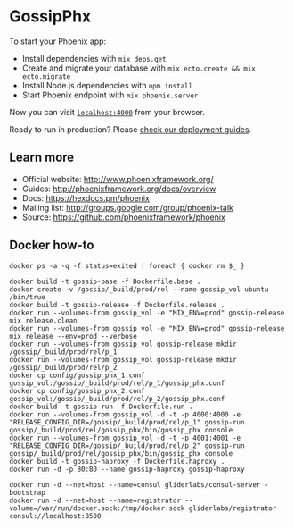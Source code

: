 # GossipPhx

To start your Phoenix app:

  * Install dependencies with `mix deps.get`
  * Create and migrate your database with `mix ecto.create && mix ecto.migrate`
  * Install Node.js dependencies with `npm install`
  * Start Phoenix endpoint with `mix phoenix.server`

Now you can visit [`localhost:4000`](http://localhost:4000) from your browser.

Ready to run in production? Please [check our deployment guides](http://www.phoenixframework.org/docs/deployment).

## Learn more

  * Official website: http://www.phoenixframework.org/
  * Guides: http://phoenixframework.org/docs/overview
  * Docs: https://hexdocs.pm/phoenix
  * Mailing list: http://groups.google.com/group/phoenix-talk
  * Source: https://github.com/phoenixframework/phoenix

## Docker how-to

```
docker ps -a -q -f status=exited | foreach { docker rm $_ }

docker build -t gossip-base -f Dockerfile.base .
docker create -v /gossip/_build/prod/rel --name gossip_vol ubuntu /bin/true
docker build -t gossip-release -f Dockerfile.release . 
docker run --volumes-from gossip_vol -e "MIX_ENV=prod" gossip-release mix release.clean
docker run --volumes-from gossip_vol -e "MIX_ENV=prod" gossip-release mix release --env=prod --verbose
docker run --volumes-from gossip_vol gossip-release mkdir /gossip/_build/prod/rel/p_1
docker run --volumes-from gossip_vol gossip-release mkdir /gossip/_build/prod/rel/p_2
docker cp config/gossip_phx_1.conf gossip_vol:/gossip/_build/prod/rel/p_1/gossip_phx.conf
docker cp config/gossip_phx_2.conf gossip_vol:/gossip/_build/prod/rel/p_2/gossip_phx.conf
docker build -t gossip-run -f Dockerfile.run .
docker run --volumes-from gossip_vol -d -t -p 4000:4000 -e "RELEASE_CONFIG_DIR=/gossip/_build/prod/rel/p_1" gossip-run gossip/_build/prod/rel/gossip_phx/bin/gossip_phx console
docker run --volumes-from gossip_vol -d -t -p 4001:4001 -e "RELEASE_CONFIG_DIR=/gossip/_build/prod/rel/p_2" gossip-run gossip/_build/prod/rel/gossip_phx/bin/gossip_phx console
docker build -t gossip-haproxy -f Dockerfile.haproxy .
docker run -d -p 80:80 --name gossip-haproxy gossip-haproxy

docker run -d --net=host --name=consul gliderlabs/consul-server -bootstrap
docker run -d --net=host --name=registrator --volume=/var/run/docker.sock:/tmp/docker.sock gliderlabs/registrator consul://localhost:8500
```
